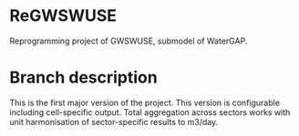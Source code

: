 # ReGWSWUSE
Reprogramming project of GWSWUSE, submodel of WaterGAP. 
# Branch description
This is the first major version of the project.
This version is configurable including cell-specific output.
Total aggregation across sectors works with unit harmonisation of sector-specific results to m3/day. 
